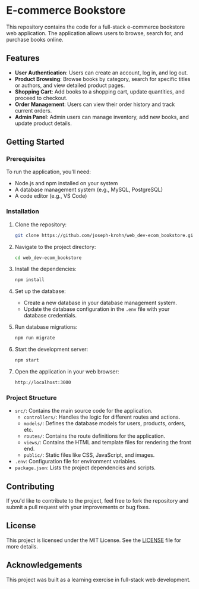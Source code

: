 # E-commerce Bookstore

This repository contains the code for a full-stack e-commerce bookstore web application. The application allows users to browse, search for, and purchase books online.

## Features

- **User Authentication**: Users can create an account, log in, and log out.
- **Product Browsing**: Browse books by category, search for specific titles or authors, and view detailed product pages.
- **Shopping Cart**: Add books to a shopping cart, update quantities, and proceed to checkout.
- **Order Management**: Users can view their order history and track current orders.
- **Admin Panel**: Admin users can manage inventory, add new books, and update product details.

## Getting Started

### Prerequisites

To run the application, you'll need:

- Node.js and npm installed on your system
- A database management system (e.g., MySQL, PostgreSQL)
- A code editor (e.g., VS Code)

### Installation

1. Clone the repository:
    ```bash
    git clone https://github.com/joseph-krohn/web_dev-ecom_bookstore.git
    ```

2. Navigate to the project directory:
    ```bash
    cd web_dev-ecom_bookstore
    ```

3. Install the dependencies:
    ```bash
    npm install
    ```

4. Set up the database:
    - Create a new database in your database management system.
    - Update the database configuration in the `.env` file with your database credentials.

5. Run database migrations:
    ```bash
    npm run migrate
    ```

6. Start the development server:
    ```bash
    npm start
    ```

7. Open the application in your web browser:
    ```bash
    http://localhost:3000
    ```

### Project Structure

- `src/`: Contains the main source code for the application.
    - `controllers/`: Handles the logic for different routes and actions.
    - `models/`: Defines the database models for users, products, orders, etc.
    - `routes/`: Contains the route definitions for the application.
    - `views/`: Contains the HTML and template files for rendering the front end.
    - `public/`: Static files like CSS, JavaScript, and images.
- `.env`: Configuration file for environment variables.
- `package.json`: Lists the project dependencies and scripts.

## Contributing

If you'd like to contribute to the project, feel free to fork the repository and submit a pull request with your improvements or bug fixes.

## License

This project is licensed under the MIT License. See the [LICENSE](LICENSE) file for more details.

## Acknowledgements

This project was built as a learning exercise in full-stack web development.

